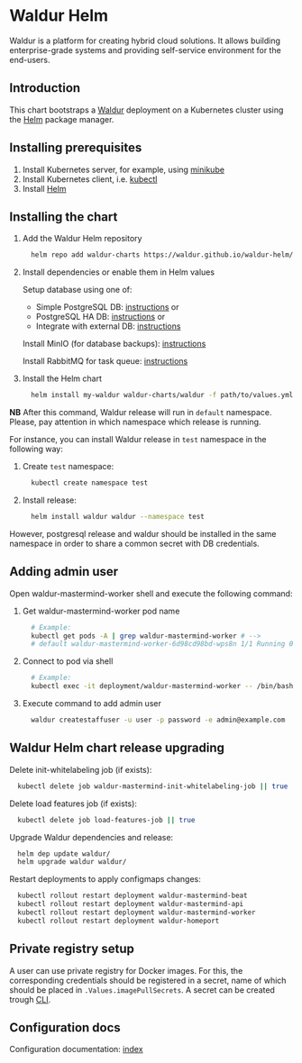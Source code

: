 # Waldur Helm

Waldur is a platform for creating hybrid cloud solutions.
It allows building enterprise-grade systems and
providing self-service environment for the end-users.

## Introduction

This chart bootstraps a [Waldur](https://waldur.com/) deployment
on a Kubernetes cluster using the [Helm](https://helm.sh) package manager.

## Installing prerequisites

1. Install Kubernetes server, for example, using [minikube](docs/minikube.md)
2. Install Kubernetes client, i.e. [kubectl](docs/kubectl.md)
3. Install [Helm](docs/helm.md)

## Installing the chart

1. Add the Waldur Helm repository

    ```bash
      helm repo add waldur-charts https://waldur.github.io/waldur-helm/
    ```

2. Install dependencies or enable them in Helm values

    Setup database using one of:
    - Simple PostgreSQL DB: [instructions](docs/postgres-db.md) or
    - PostgreSQL HA DB: [instructions](docs/postgres-db-ha.md) or
    - Integrate with external DB: [instructions](docs/external-db-integration.md)

    Install MinIO (for database backups): [instructions](docs/minio.md)

    Install RabbitMQ for task queue: [instructions](docs/rabbitmq.md)

3. Install the Helm chart

    ```bash
      helm install my-waldur waldur-charts/waldur -f path/to/values.yml
    ```

**NB** After this command, Waldur release will run in `default` namespace.
Please, pay attention in which namespace which release is running.

For instance, you can install Waldur release
in `test` namespace in the following way:

1. Create `test` namespace:

    ```bash
      kubectl create namespace test
    ```

2. Install release:

    ```bash
      helm install waldur waldur --namespace test
    ```

However, postgresql release and waldur should be installed
in the same namespace in order to share a common secret with DB credentials.

## Adding admin user

Open waldur-mastermind-worker shell and execute the following command:

1. Get waldur-mastermind-worker pod name

    ```bash
      # Example:
      kubectl get pods -A | grep waldur-mastermind-worker # -->
      # default waldur-mastermind-worker-6d98cd98bd-wps8n 1/1 Running 0 9m9s
    ```

2. Connect to pod via shell

    ```bash
      # Example:
      kubectl exec -it deployment/waldur-mastermind-worker -- /bin/bash
    ```

3. Execute command to add admin user

    ```bash
      waldur createstaffuser -u user -p password -e admin@example.com
    ```

## Waldur Helm chart release upgrading

Delete init-whitelabeling job (if exists):

```bash
  kubectl delete job waldur-mastermind-init-whitelabeling-job || true
```

Delete load features job (if exists):

```bash
  kubectl delete job load-features-job || true
```

Upgrade Waldur dependencies and release:

```bash
  helm dep update waldur/
  helm upgrade waldur waldur/
```

Restart deployments to apply configmaps changes:

```bash
  kubectl rollout restart deployment waldur-mastermind-beat
  kubectl rollout restart deployment waldur-mastermind-api
  kubectl rollout restart deployment waldur-mastermind-worker
  kubectl rollout restart deployment waldur-homeport
```

## Private registry setup

A user can use private registry for Docker images.
For this, the corresponding credentials should be registered in a secret,
name of which should be placed in `.Values.imagePullSecrets`.
A secret can be created trough [CLI](https://kubernetes.io/docs/tasks/configure-pod-container/pull-image-private-registry/#create-a-secret-by-providing-credentials-on-the-command-line).

## Configuration docs

Configuration documentation: [index](docs/index.md)
